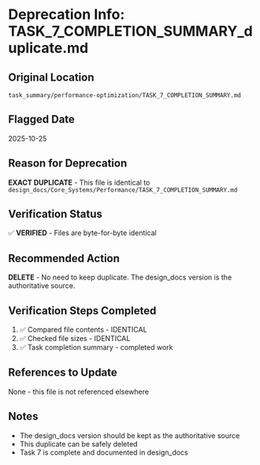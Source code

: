 # Deprecation Info: TASK_7_COMPLETION_SUMMARY_duplicate.md

## Original Location
`task_summary/performance-optimization/TASK_7_COMPLETION_SUMMARY.md`

## Flagged Date
2025-10-25

## Reason for Deprecation
**EXACT DUPLICATE** - This file is identical to `design_docs/Core_Systems/Performance/TASK_7_COMPLETION_SUMMARY.md`

## Verification Status
✅ **VERIFIED** - Files are byte-for-byte identical

## Recommended Action
**DELETE** - No need to keep duplicate. The design_docs version is the authoritative source.

## Verification Steps Completed
1. ✅ Compared file contents - IDENTICAL
2. ✅ Checked file sizes - IDENTICAL
3. ✅ Task completion summary - completed work

## References to Update
None - this file is not referenced elsewhere

## Notes
- The design_docs version should be kept as the authoritative source
- This duplicate can be safely deleted
- Task 7 is complete and documented in design_docs
